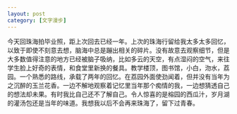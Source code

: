 ```yaml
---
layout: post
category: [文字漫步]
---
```


今天回珠海拍毕业照，距上次回去已经一年。上次的珠海行留给我太多太多回忆，以致于即使不刻意去想，脑海中总是蹦出相关的碎片。没有故意去观察细节，但是大多数值得注意的地方已经被脑子吸纳，比如多云的天空，有点湿闷的空气，来往学生脸上好奇的表情，和食堂里新换的餐具。教学楼顶，图书馆，小白，沕水，荔园。一个熟悉的路线，承载了两年的回忆。在荔园外面使劲闻着，但并没有当年为之沉醉的玉兰花香。一边不解地观察着记忆里当年那个痴情的我，一边想猜透自己的想法却未果。有时我比自己还不了解自己。令人惊喜的是榕园的西瓜汁，岁月湖的灌汤包还是当年的味道。我想我以后不会再来珠海了，留下过青春。